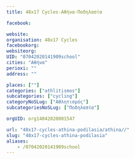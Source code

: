 ```yaml
---
title: 48x17 Cycles-Αθήνα-Ποδηλασία

facebook:

website:
organisation: 48x17 Cycles
facebookorg:
websiteorg:
UID: "07042020141909school"
cities: "Αθήνα"
perioxi: ""
address: ""

places: [""]
categories: ["athlitismos"]
subcategories: ["cycling"]
categoryNoSLug: ["Αθλητισμός"]
subcategoriesNoSLug: ["Ποδηλασία"]

orgUID: org14042020001547

url: "48x17-cycles-athina-podilasia/athina//"
slug: "48x17-cycles-athina-podilasia"
aliases:
    - /07042020141909school
---
```





